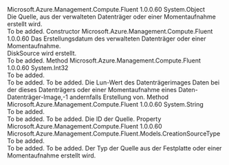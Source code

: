 <Type Name="CreationSource" FullName="Microsoft.Azure.Management.Compute.Fluent.Models.CreationSource">
  <TypeSignature Language="C#" Value="public class CreationSource" />
  <TypeSignature Language="ILAsm" Value=".class public auto ansi beforefieldinit CreationSource extends System.Object" />
  <TypeSignature Language="DocId" Value="T:Microsoft.Azure.Management.Compute.Fluent.Models.CreationSource" />
  <TypeSignature Language="VB.NET" Value="Public Class CreationSource" />
  <TypeSignature Language="F#" Value="type CreationSource = class" />
  <AssemblyInfo>
    <AssemblyName>Microsoft.Azure.Management.Compute.Fluent</AssemblyName>
    <AssemblyVersion>1.0.0.60</AssemblyVersion>
  </AssemblyInfo>
  <Base>
    <BaseTypeName>System.Object</BaseTypeName>
  </Base>
  <Interfaces />
  <Docs>
    <summary>
             Die Quelle, aus der verwalteten Datenträger oder einer Momentaufnahme erstellt wird.
             </summary>
    <remarks>To be added.</remarks>
  </Docs>
  <Members>
    <Member MemberName=".ctor">
      <MemberSignature Language="C#" Value="public CreationSource (Microsoft.Azure.Management.Compute.Fluent.Models.CreationData creationData);" />
      <MemberSignature Language="ILAsm" Value=".method public hidebysig specialname rtspecialname instance void .ctor(class Microsoft.Azure.Management.Compute.Fluent.Models.CreationData creationData) cil managed" />
      <MemberSignature Language="DocId" Value="M:Microsoft.Azure.Management.Compute.Fluent.Models.CreationSource.#ctor(Microsoft.Azure.Management.Compute.Fluent.Models.CreationData)" />
      <MemberSignature Language="F#" Value="new Microsoft.Azure.Management.Compute.Fluent.Models.CreationSource : Microsoft.Azure.Management.Compute.Fluent.Models.CreationData -&gt; Microsoft.Azure.Management.Compute.Fluent.Models.CreationSource" Usage="new Microsoft.Azure.Management.Compute.Fluent.Models.CreationSource creationData" />
      <MemberType>Constructor</MemberType>
      <AssemblyInfo>
        <AssemblyName>Microsoft.Azure.Management.Compute.Fluent</AssemblyName>
        <AssemblyVersion>1.0.0.60</AssemblyVersion>
      </AssemblyInfo>
      <Parameters>
        <Parameter Name="creationData" Type="Microsoft.Azure.Management.Compute.Fluent.Models.CreationData" />
      </Parameters>
      <Docs>
        <param name="creationData">Das Erstellungsdatum des verwalteten Datenträger oder einer Momentaufnahme.</param>
        <summary>
             DiskSource wird erstellt.
             </summary>
        <remarks>To be added.</remarks>
      </Docs>
    </Member>
    <Member MemberName="SourceDataDiskImageLun">
      <MemberSignature Language="C#" Value="public int SourceDataDiskImageLun ();" />
      <MemberSignature Language="ILAsm" Value=".method public hidebysig instance int32 SourceDataDiskImageLun() cil managed" />
      <MemberSignature Language="DocId" Value="M:Microsoft.Azure.Management.Compute.Fluent.Models.CreationSource.SourceDataDiskImageLun" />
      <MemberSignature Language="VB.NET" Value="Public Function SourceDataDiskImageLun () As Integer" />
      <MemberSignature Language="F#" Value="member this.SourceDataDiskImageLun : unit -&gt; int" Usage="creationSource.SourceDataDiskImageLun " />
      <MemberType>Method</MemberType>
      <AssemblyInfo>
        <AssemblyName>Microsoft.Azure.Management.Compute.Fluent</AssemblyName>
        <AssemblyVersion>1.0.0.60</AssemblyVersion>
      </AssemblyInfo>
      <ReturnValue>
        <ReturnType>System.Int32</ReturnType>
      </ReturnValue>
      <Parameters />
      <Docs>
        <summary>To be added.</summary>
        <returns>To be added.</returns>
        <remarks>To be added.</remarks>
        <return>
             Die Lun-Wert des Datenträgerimages Daten bei der dieses Datenträgers oder einer Momentaufnahme eines Daten-Datenträger-Image,-1 andernfalls Erstellung von.
             </return>
      </Docs>
    </Member>
    <Member MemberName="SourceId">
      <MemberSignature Language="C#" Value="public string SourceId ();" />
      <MemberSignature Language="ILAsm" Value=".method public hidebysig instance string SourceId() cil managed" />
      <MemberSignature Language="DocId" Value="M:Microsoft.Azure.Management.Compute.Fluent.Models.CreationSource.SourceId" />
      <MemberSignature Language="VB.NET" Value="Public Function SourceId () As String" />
      <MemberSignature Language="F#" Value="member this.SourceId : unit -&gt; string" Usage="creationSource.SourceId " />
      <MemberType>Method</MemberType>
      <AssemblyInfo>
        <AssemblyName>Microsoft.Azure.Management.Compute.Fluent</AssemblyName>
        <AssemblyVersion>1.0.0.60</AssemblyVersion>
      </AssemblyInfo>
      <ReturnValue>
        <ReturnType>System.String</ReturnType>
      </ReturnValue>
      <Parameters />
      <Docs>
        <summary>To be added.</summary>
        <returns>To be added.</returns>
        <remarks>To be added.</remarks>
        <return>Die ID der Quelle.</return>
      </Docs>
    </Member>
    <Member MemberName="Type">
      <MemberSignature Language="C#" Value="public Microsoft.Azure.Management.Compute.Fluent.Models.CreationSourceType Type { get; }" />
      <MemberSignature Language="ILAsm" Value=".property instance valuetype Microsoft.Azure.Management.Compute.Fluent.Models.CreationSourceType Type" />
      <MemberSignature Language="DocId" Value="P:Microsoft.Azure.Management.Compute.Fluent.Models.CreationSource.Type" />
      <MemberSignature Language="VB.NET" Value="Public ReadOnly Property Type As CreationSourceType" />
      <MemberSignature Language="F#" Value="member this.Type : Microsoft.Azure.Management.Compute.Fluent.Models.CreationSourceType" Usage="Microsoft.Azure.Management.Compute.Fluent.Models.CreationSource.Type" />
      <MemberType>Property</MemberType>
      <AssemblyInfo>
        <AssemblyName>Microsoft.Azure.Management.Compute.Fluent</AssemblyName>
        <AssemblyVersion>1.0.0.60</AssemblyVersion>
      </AssemblyInfo>
      <ReturnValue>
        <ReturnType>Microsoft.Azure.Management.Compute.Fluent.Models.CreationSourceType</ReturnType>
      </ReturnValue>
      <Docs>
        <summary>To be added.</summary>
        <value>To be added.</value>
        <remarks>To be added.</remarks>
        <return>Der Typ der Quelle aus der Festplatte oder einer Momentaufnahme erstellt wird.</return>
      </Docs>
    </Member>
  </Members>
</Type>